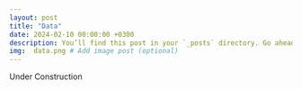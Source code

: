 ```yaml
---
layout: post
title: "Data"
date: 2024-02-10 00:00:00 +0300
description: You’ll find this post in your `_posts` directory. Go ahead and edit it and re-build the site to see your changes. # Add post description (optional)
img:  data.png # Add image post (optional)
---
```

Under Construction
